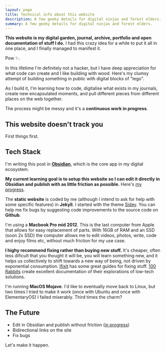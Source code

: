 ```yaml
---
layout: page
title: Technical info about this website
description: A few geeky details for digital ninjas and forest elders.
summary: A few geeky details for digital ninjas and forest elders.
---
```


**This website is my digital garden, journal, archive, portfolio and open documentation of stuff I do.** I had this crazy idea for a while to put it all in one place, and I finally managed to manifest it. <br>

Pow ✨.

In this lifetime I'm definitely not a hacker, but I have deep appreciation for what code can create and I like building with wood. Here's my clumsy attempt of building something in public with digital blocks of "lego".

As I build it, I'm learning how to code, digitalise what exists in my journals, create new encapsulated moments, and pull different pieces from different places on the web together.

The process might be messy and it's a **continuous work in progress**.

## This website doesn't track you
First things first.

## Tech Stack
I'm writing this post in <a href="https://obsidian.md/" target="_blank">**Obsidian**</a>, which is the core app in my digital ecosystem.

**My current learning goal is to setup this website so I can edit it directly in Obsidian and publish with as little friction as possible.** Here's [my progress](/obsidian-to-github).

The **static website** is coded by me (although I intend to ask for help with some specific features) in **Jekyll**. I started with the theme <a href="https://github.com/ronv/sidey" target="_blank">Sidey</a>. You can help me fix bugs by suggesting code improvements to the source code on **Github**.

I'm using a **Macbook Pro mid 2012**. This is the last computer from Apple that allows for easy replacement of parts. With 16GB of RAM and an SSD (soon 2x SSD) the computer allows me to edit videos, photos, write, code and enjoy films etc, without much friction for my use case. 

**I highy recommend fixing rather than buying new stuff.** It's cheaper, often less dificult that you thought it will be, you will learn something new, and it helps us collectively to shift towards a new way of being, not driven by exponential consumption. <a href="https://ifixit.com" target="_blank"> Ifixit</a> has some great guides for fixing stuff. <a href="https://100r.co/site/about_us.html" target="_blank">100 Rabbits</a> create excellent documentation of their explorations of low-tech solutions.

I'm running **MacOS Mojave**. I'd like to eventually move back to Linux, but two times I tried to make it work (once with Ubuntu and once with ElementaryOS) I failed miserably. Third times the charm?

## The Future
- Edit in Obsidian and publish without friction ([in progress](/obsidian-to-github))
- Bidirectional links on the site
- Fix bugs

Let's make it happen.
